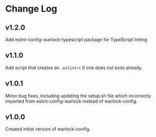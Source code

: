 # Change Log

## v1.2.0

Add eslint-config-warlock-typescript package for TypeScript linting

## v1.1.0

Add script that creates an `.eslintrc` if one does not exist already.

## v1.0.1

Minor bug fixes, including updating the setup.sh file which incorrectly imported from eslint-config-warlock instead of warlock-config.

## v1.0.0

Created initial version of warlock-config.
